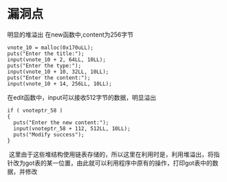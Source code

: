 # 漏洞点
  明显的堆溢出
  在new函数中,content为256字节
  ```
  vnote_10 = malloc(0x170uLL);
  puts("Enter the title:");
  input(vnote_10 + 2, 64LL, 10LL);
  puts("Enter the type:");
  input(vnote_10 + 10, 32LL, 10LL);
  puts("Enter the content:");
  input(vnote_10 + 14, 256LL, 10LL);
  ```
  在edit函数中，input可以接收512字节的数据，明显溢出
  ```
  if ( vnoteptr_58 )
  {
    puts("Enter the new content:");
    input(vnoteptr_58 + 112, 512LL, 10LL);
    puts("Modify success");
  }
  ```
  这里由于这些堆结构使用链表存储的，所以这里在利用时是，利用堆溢出，将指针改为got表的某一位置，由此就可以利用程序中原有的操作，打印got表中的数据，并修改
